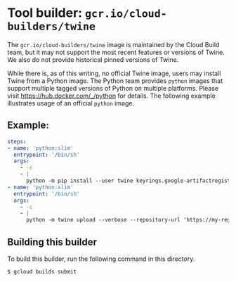 # Tool builder: `gcr.io/cloud-builders/twine`

The `gcr.io/cloud-builders/twine` image is maintained by the Cloud Build team,
but it may not support the most recent features or versions of Twine. We also do
not provide historical pinned versions of Twine.

While there is, as of this writing, no official Twine image, users may install
Twine from a Python image. The Python team provides `python` images that
support multiple tagged versions of Python on multiple platforms. Please visit
https://hub.docker.com/_/python for details. The following example illustrates
usage of an official `python` image.

## Example:

```yaml
steps:
- name: 'python:slim'
  entrypoint: '/bin/sh'
  args: 
    - -c
    - |
      python -m pip install --user twine keyrings.google-artifactregistry-auth 
- name: 'python:slim'
  entrypoint: '/bin/sh'
  args: 
    - -c
    - |
      python -m twine upload --verbose --repository-url 'https://my-region-python.pkg.dev/my-project/my-repo' dist/*
```

## Building this builder

To build this builder, run the following command in this directory.

    $ gcloud builds submit

